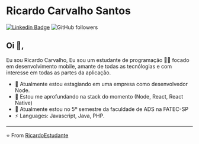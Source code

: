 # Ricardo Carvalho Santos
[![Linkedin Badge](https://img.shields.io/badge/-Ricardo-blue?style=flat-square&logo=Linkedin&logoColor=white&link=https://www.linkedin.com/in/ricardo-carvalho-ba865a123/)](https://www.linkedin.com/in/ricardo-carvalho-ba865a123/) 
<img alt="GitHub followers" src="https://img.shields.io/github/followers/RicardoEstudante?label=Follow&style=social">

## Oi 👋, 
Eu sou Ricardo Carvalho, Eu sou um estudante de programação 👨‍💻 focado em desenvolvimento mobile, amante de todas as tecnólogias e com interesse em todas as partes da aplicação. 

- 🔭 Atualmente estou estagiando em uma empresa como desenvolvedor Node.
- 🌱 Estou me aprofundando na stack do momento (Node, React, React Native)
- 💬 Atualmente estou no 5º semestre da faculdade de ADS na FATEC-SP
- ⚡ Languages: Javascript, Java, PHP.





---
⭐️ From [RicardoEstudante](https://github.com/RicardoEstudante)
